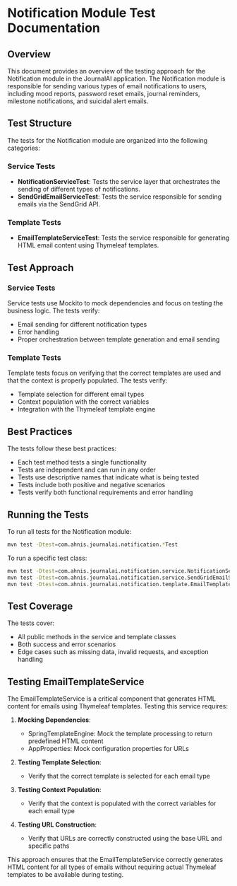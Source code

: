 # Notification Module Test Documentation

## Overview
This document provides an overview of the testing approach for the Notification module in the JournalAI application. The Notification module is responsible for sending various types of email notifications to users, including mood reports, password reset emails, journal reminders, milestone notifications, and suicidal alert emails.

## Test Structure
The tests for the Notification module are organized into the following categories:

### Service Tests
- **NotificationServiceTest**: Tests the service layer that orchestrates the sending of different types of notifications.
- **SendGridEmailServiceTest**: Tests the service responsible for sending emails via the SendGrid API.

### Template Tests
- **EmailTemplateServiceTest**: Tests the service responsible for generating HTML email content using Thymeleaf templates.

## Test Approach

### Service Tests
Service tests use Mockito to mock dependencies and focus on testing the business logic. The tests verify:
- Email sending for different notification types
- Error handling
- Proper orchestration between template generation and email sending

### Template Tests
Template tests focus on verifying that the correct templates are used and that the context is properly populated. The tests verify:
- Template selection for different email types
- Context population with the correct variables
- Integration with the Thymeleaf template engine

## Best Practices
The tests follow these best practices:
- Each test method tests a single functionality
- Tests are independent and can run in any order
- Tests use descriptive names that indicate what is being tested
- Tests include both positive and negative scenarios
- Tests verify both functional requirements and error handling

## Running the Tests
To run all tests for the Notification module:
```bash
mvn test -Dtest=com.ahnis.journalai.notification.*Test
```

To run a specific test class:
```bash
mvn test -Dtest=com.ahnis.journalai.notification.service.NotificationServiceTest
mvn test -Dtest=com.ahnis.journalai.notification.service.SendGridEmailServiceTest
mvn test -Dtest=com.ahnis.journalai.notification.template.EmailTemplateServiceTest
```

## Test Coverage
The tests cover:
- All public methods in the service and template classes
- Both success and error scenarios
- Edge cases such as missing data, invalid requests, and exception handling

## Testing EmailTemplateService
The EmailTemplateService is a critical component that generates HTML content for emails using Thymeleaf templates. Testing this service requires:

1. **Mocking Dependencies**:
   - SpringTemplateEngine: Mock the template processing to return predefined HTML content
   - AppProperties: Mock configuration properties for URLs

2. **Testing Template Selection**:
   - Verify that the correct template is selected for each email type

3. **Testing Context Population**:
   - Verify that the context is populated with the correct variables for each email type

4. **Testing URL Construction**:
   - Verify that URLs are correctly constructed using the base URL and specific paths

This approach ensures that the EmailTemplateService correctly generates HTML content for all types of emails without requiring actual Thymeleaf templates to be available during testing.
